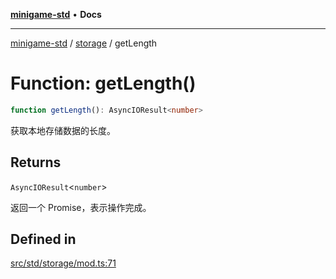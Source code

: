 [**minigame-std**](../../../README.md) • **Docs**

***

[minigame-std](../../../README.md) / [storage](../README.md) / getLength

# Function: getLength()

```ts
function getLength(): AsyncIOResult<number>
```

获取本地存储数据的长度。

## Returns

`AsyncIOResult`\<`number`\>

返回一个 Promise，表示操作完成。

## Defined in

[src/std/storage/mod.ts:71](https://github.com/JiangJie/minigame-std/blob/d5a0bd55450bd8f6d3ddbc9f604a3e15ebaebf6d/src/std/storage/mod.ts#L71)
